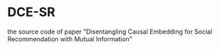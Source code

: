 # DCE-SR
the source code of paper "Disentangling Causal Embedding for Social Recommendation with Mutual Information"
